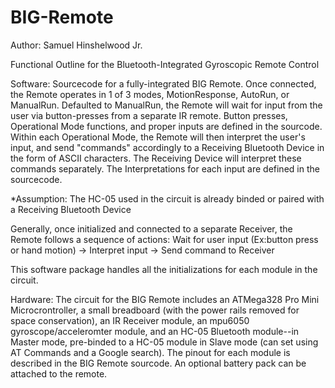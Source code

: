 BIG-Remote
==========
Author: Samuel Hinshelwood Jr. 

Functional Outline for the Bluetooth-Integrated Gyroscopic Remote Control

Software:
Sourcecode for a fully-integrated BIG Remote. Once connected, the Remote operates in 1 of 3 modes, MotionResponse, AutoRun, or ManualRun. Defaulted to ManualRun, the Remote will wait for input from the user via button-presses from a separate IR remote. Button presses, Operational Mode functions, and proper inputs are defined in the sourcode. Within each Operational Mode, the Remote will then interpret the user's input, and send "commands" accordingly to a Receiving Bluetooth Device in the form of ASCII characters. The Receiving Device will interpret these commands separately. The Interpretations for each input are defined in the sourcecode.

*Assumption: The HC-05 used in the circuit is already binded or paired with a Receiving Bluetooth Device

Generally, once initialized and connected to a separate Receiver, the Remote follows a sequence of actions:
Wait for user input (Ex:button press or hand motion) -> Interpret input -> Send command to Receiver

This software package handles all the initializations for each module in the circuit.

Hardware:
The circuit for the BIG Remote includes an ATMega328 Pro Mini Microcrontroller, a small breadboard (with the power rails removed for space conservation), an IR Receiver module, an mpu6050 gyroscope/acceleromter module, and an HC-05 Bluetooth module--in Master mode, pre-binded to a HC-05 module in Slave mode (can set using AT Commands and a Google search). The pinout for each module is described in the BIG Remote sourcode. An optional battery pack can be attached to the remote. 
